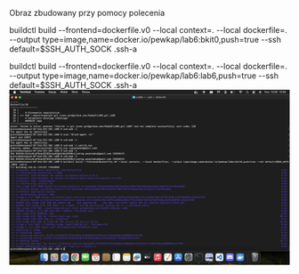 Obraz zbudowany przy pomocy polecenia

buildctl build --frontend=dockerfile.v0 --local context=. --local dockerfile=. --output type=image,name=docker.io/pewkap/lab6:bkit0,push=true --ssh default=$SSH_AUTH_SOCK .ssh-a

buildctl build --frontend=dockerfile.v0 --local context=. --local dockerfile=. --output type=image,name=docker.io/pewkap/lab6:lab6,push=true --ssh default=$SSH_AUTH_SOCK .ssh-a
![alt text](image.png)